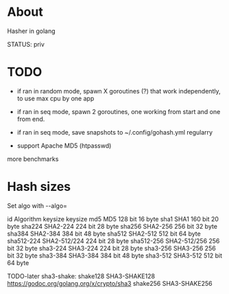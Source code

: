 # About

Hasher in golang

STATUS: priv


# TODO

* if ran in random mode, spawn X goroutines (?) that work independently,
    to use max cpu by one app

* if ran in seq mode, spawn 2 goroutines, one working from start and one from end.

* if ran in seq mode, save snapshots to ~/.config/gohash.yml regularry


* support Apache MD5 (htpasswd)


more benchmarks




# Hash sizes

Set algo with --algo=<id>

id          Algorithm       keysize  keysize
md5         MD5             128 bit  16 byte
sha1        SHA1            160 bit  20 byte
sha224      SHA2-224        224 bit  28 byte
sha256      SHA2-256        256 bit  32 byte
sha384      SHA2-384        384 bit  48 byte
sha512      SHA2-512        512 bit  64 byte
sha512-224  SHA2-512/224    224 bit  28 byte
sha512-256  SHA2-512/256    256 bit  32 byte
sha3-224    SHA3-224        224 bit  28 byte
sha3-256    SHA3-256        256 bit  32 byte
sha3-384    SHA3-384        384 bit  48 byte
sha3-512    SHA3-512        512 bit  64 byte

TODO-later sha3-shake:
shake128    SHA3-SHAKE128       https://godoc.org/golang.org/x/crypto/sha3
shake256    SHA3-SHAKE256
